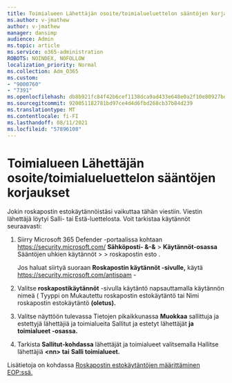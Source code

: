 ```yaml
---
title: Toimialueen Lähettäjän osoite/toimialueluettelon sääntöjen korjaukset
ms.author: v-jmathew
author: v-jmathew
manager: dansimp
audience: Admin
ms.topic: article
ms.service: o365-administration
ROBOTS: NOINDEX, NOFOLLOW
localization_priority: Normal
ms.collection: Adm_O365
ms.custom:
- "9000760"
- "7391"
ms.openlocfilehash: db8b921fc84f42b6cef1138dca9ad433e648e0a2f10e80927bd5b0222bfeae3b
ms.sourcegitcommit: 920051182781bd97ce4d4d6fbd268cb37b84d239
ms.translationtype: MT
ms.contentlocale: fi-FI
ms.lasthandoff: 08/11/2021
ms.locfileid: "57896108"
---
```

# <a name="fix-sender-addressdomain-list-rules"></a>Toimialueen Lähettäjän osoite/toimialueluettelon sääntöjen korjaukset

Jokin roskapostin estokäytännöistäsi vaikuttaa tähän viestiin. Viestin lähettäjä löytyi Salli- tai Estä-luettelosta. Voit tarkistaa käytännöt seuraavasti:

1. Siirry Microsoft 365 Defender -portaalissa kohtaan <https://security.microsoft.com/> **Sähköposti- &-&** \> **Käytännöt-osassa** Sääntöjen uhkien käytännöt \>  \>  roskapostin esto . 

   Jos haluat siirtyä suoraan **Roskapostin käytännöt -sivulle,** käytä <https://security.microsoft.com/antispam> -

2. Valitse **roskapostikäytännöt** -sivulla käytäntö napsauttamalla käytännön nimeä ( Tyyppi on Mukautettu  roskapostin estokäytäntö tai Nimi roskapostin estokäytäntö **(oletus).** 
3. Valitse näyttöön tulevassa Tietojen pikaikkunassa **Muokkaa** sallittuja ja estettyjä lähettäjiä ja toimialueita Sallitut ja estetyt lähettäjät **ja toimialueet -osassa.**
4. Tarkista **Sallitut-kohdassa** lähettäjät ja toimialueet valitsemalla Hallitse lähettäjiä **\<nn\> tai** **Salli toimialueet.**

Lisätietoja on kohdassa [Roskapostin estokäytäntöjen määrittäminen EOP:ssä.](https://docs.microsoft.com/microsoft-365/security/office-365-security/configure-your-spam-filter-policies)
